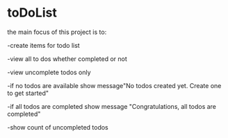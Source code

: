 # toDoList
the main focus of this project is to:

-create items for todo list

-view all to dos whether completed or not

-view uncomplete todos only

-if no todos are available show message"No todos created yet. Create one to get started"

-if all todos are completed show message "Congratulations, all todos are completed"

-show count of uncompleted todos


